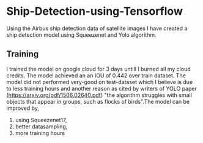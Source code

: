 # Ship-Detection-using-Tensorflow
Using the Airbus ship detection data of satellite images I have created a ship detection model using Squeezenet and Yolo algorithm.

## Training 
I trained the model on google cloud for 3 days untill I burned all my cloud credits. The model achieved an an IOU of 0.442 over train dataset. The model did not performed very-good on test-dataset which I believe is due to less training hours and another reason as cited by writers of YOLO paper (https://arxiv.org/pdf/1506.02640.pdf) "the algorithm struggles with small objects that appear in groups, such as flocks of birds".The model can be improved by,

1. using Squeezenet17,
2. better datasampling,
3. more training hours

